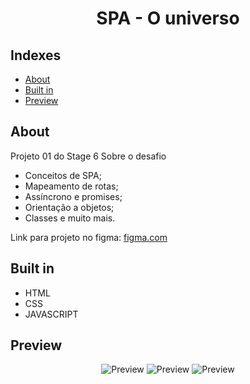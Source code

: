 <h1 align="center">
SPA - O universo
</h1>

## Indexes

- [About](#about)
- [Built in](#built_in)
- [Preview](#preview)
  <br>

## About <a name="about"></a>

Projeto 01 do Stage 6
Sobre o desafio

- Conceitos de SPA;
- Mapeamento de rotas;
- Assíncrono e promises;
- Orientação a objetos;
- Classes e muito mais.

Link para projeto no figma: <a href="https://www.figma.com/file/m8zp3mtxvwyTGQs69nIFM8/%5BDesafios-Explorer%5D-SPA-Universe/duplicate">figma.com</a>
<br>

## Built in <a name="built_in"></a>

- HTML
- CSS
- JAVASCRIPT
  <br>

## Preview <a name = "preview"></a>

<div align="center">
<img src="/imgs/Page1.png" alt="Preview"/>
<img src="/imgs/Page2.png" alt="Preview"/>
<img src="/imgs/Page3.png" alt="Preview"/>
</div>
